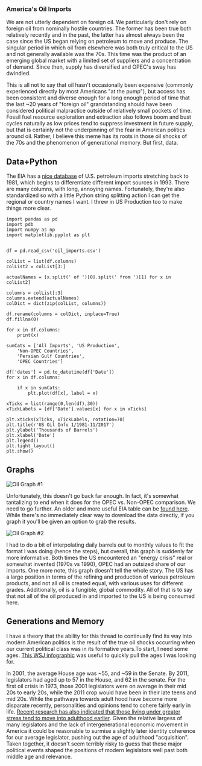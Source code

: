 ### America's Oil Imports

We are not utterly dependent on foreign oil. We particularly don't rely on foreign oil from nominally hostile countries. The former has been true both relatively recently and in the past, the latter has almost always been the case since the US began relying on petroleum to move and produce. The singular period in which oil from elsewhere was both truly critical to the US and not generally available was the 70s. This time was the product of an emerging global market with a limited set of suppliers and a concentration of demand. Since then, supply has diversified and OPEC's sway has dwindled. 

This is all not to say that oil hasn't occasionally been expensive (commonly experienced directly by most Americans "at the pump"), but access has been consistent and diverse enough for a long enough period of time that the last ~20 years of "foreign oil" grandstanding should have been considered political malpractice outside of relatively small pockets of time. Fossil fuel resource exploration and extraction also follows boom and bust cycles naturally as low prices tend to suppress investment in future supply, but that is certainly not the underpinning of the fear in American politics around oil. Rather, I believe this meme has its roots in those oil shocks of the 70s and the phenomenon of generational memory. But first, data.

## Data+Python
The EIA has a [nice database](https://www.eia.gov/dnav/pet/pet_move_impcus_a2_nus_ep00_im0_mbbl_m.htm) of U.S. petroleum imports stretching back to 1981, which begins to differentiate different import sources in 1993. There are many columns, with long, annoying names. Fortunately, they're also standardized so with a little Python string splitting action I can get the regional or country names I want. I threw in US Production too to make things more clear. 

```
import pandas as pd
import pdb
import numpy as np
import matplotlib.pyplot as plt


df = pd.read_csv('oil_imports.csv')

colList = list(df.columns)
colList2 = colList[3:]

actualNames = [x.split(' of ')[0].split(' from ')[1] for x in colList2]
   
columns = colList[:3]
columns.extend(actualNames)
colDict = dict(zip(colList, columns))

df.rename(columns = colDict, inplace=True)
df.fillna(0)

for x in df.columns:
    print(x)

sumCats = ['All Imports', 'US Production',
    'Non-OPEC Countries',
    'Persian Gulf Countries',
    'OPEC Countries']
    
df['dates'] = pd.to_datetime(df['Date'])
for x in df.columns:
    
    if x in sumCats:       
        plt.plot(df[x], label = x)
        
xTicks = list(range(0,len(df),30))        
xTickLabels = [df['Date'].values[x] for x in xTicks]       
        
plt.xticks(xTicks, xTickLabels, rotation=70)
plt.title(r'US Oil Info 1/1981-11/2017')
plt.ylabel('Thousands of Barrels')
plt.xlabel('Date')
plt.legend()
plt.tight_layout()
plt.show()
```

## Graphs

![Oil Graph #1](https://farm5.staticflickr.com/4610/40345677812_b411f07ce4_z.jpg)

Unfortunately, this doesn't go back far enough. In fact, it's somewhat tantalizing to end when it does for the OPEC vs. Non-OPEC comparison. We need to go further. An older and more useful EIA table can be [found here](https://www.eia.gov/totalenergy/data/annual/showtext.php?t=ptb0507). While there's no immediately clear way to download the data directly, if you graph it you'll be given an option to grab the results. 

![Oil Graph #2](https://farm5.staticflickr.com/4744/39680380834_777ff58c55_c.jpg)

I had to do a bit of interpolating daily barrels out to monthly values to fit the format I was doing (hence the steps), but overall, this graph is suddenly far more informative. Both times the US encountered an "energy crisis" real or somewhat invented (1970s vs 1990), OPEC had an outsized share of our imports.  One more note, this graph doesn't tell the whole story. The US has a large position in terms of the refining and production of various petroleum products, and not all oil is created equal, with various uses for different grades. Additionally, oil is a fungible, global commodity. All of that is to say that not all of the oil produced in and imported to the US is being consumed here.

## Generations and Memory

I have a theory that the ability for this thread to continually find its way into modern American politics is the result of the true oil shocks occurring when our current political class was in its formative years.To start, I need some ages. [This WSJ infographic](http://online.wsj.com/public/resources/documents/info-CONGRESS_AGES_1009.html) was useful to quickly pull the ages I was looking for.

In 2001, the average House age was ~55, and ~59 in the Senate. By 2011, legislators had aged up to 57 in the House, and 62 in the senate. For the first oil crisis in 1973, those 2001 legislators were on average in their mid 20s to early 20s, while the 2011 crop would have been in their late teens and mid 20s. While the pathways towards adult hood have become more disparate recently, personalities and opinions tend to cohere fairly early  in life. [Recent research has also indicated that those living under greater stress tend to move into adulthood earlier](https://www.ncbi.nlm.nih.gov/pmc/articles/PMC3792649/). Given the relative largess of many legislators and the lack of intergenerational economic movement in America it could be reasonable to surmise a slightly later identity coherence for our average legislator, pushing out the age of adulthood "acquisition". Taken together, it doesn't seem terribly risky to guess that these major political events shaped the positions of modern legislators well past both middle age and relevance.



